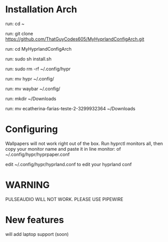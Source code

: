 # Installation Arch

run: cd ~

run: git clone https://github.com/ThatGuyCodes605/MyHyprlandConfigArch.git

run: cd MyHyprlandConfigArch

run: sudo sh install.sh

run: sudo rm -rf ~/.config/hypr

run: mv hypr ~/.config/

run: mv waybar ~/.config/

run: mkdir ~/Downloads

run: mv ecatherina-farias-teste-2-3299932364 ~/Downloads


# Configuring
Wallpapers will not work right out of the box. Run hyprctl monitors all, then copy your monitor name and paste it in line monitor: of ~/.config/hypr/hyprpaper.conf

edit ~/.config/hypr/hyprland.conf to edit your hyprland conf

# WARNING

PULSEAUDIO WILL NOT WORK. PLEASE USE PIPEWIRE

# New features
will add laptop support (soon) 
